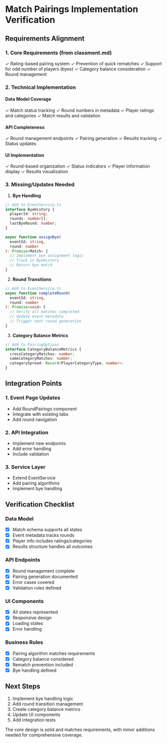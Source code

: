 # Match Pairings Implementation Verification

## Requirements Alignment

### 1. Core Requirements (from classment.md)
✓ Rating-based pairing system
✓ Prevention of quick rematches
✓ Support for odd number of players (byes)
✓ Category balance consideration
✓ Round management

### 2. Technical Implementation

#### Data Model Coverage
✓ Match status tracking
✓ Round numbers in metadata
✓ Player ratings and categories
✓ Match results and validation

#### API Completeness
✓ Round management endpoints
✓ Pairing generation
✓ Results tracking
✓ Status updates

#### UI Implementation
✓ Round-based organization
✓ Status indicators
✓ Player information display
✓ Results visualization

### 3. Missing/Updates Needed

1. **Bye Handling**
```typescript
// Add to EventService.ts
interface ByeHistory {
  playerId: string;
  rounds: number[];
  lastByeRound: number;
}

async function assignBye(
  eventId: string,
  round: number
): Promise<Match> {
  // Implement bye assignment logic
  // Track in ByeHistory
  // Return bye match
}
```

2. **Round Transitions**
```typescript
// Add to EventService.ts
async function completeRound(
  eventId: string,
  round: number
): Promise<void> {
  // Verify all matches completed
  // Update event metadata
  // Trigger next round generation
}
```

3. **Category Balance Metrics**
```typescript
// Add to PairingOptions
interface CategoryBalanceMetrics {
  crossCategoryMatches: number;
  sameCategoryMatches: number;
  categorySpread: Record<PlayerCategoryType, number>;
}
```

## Integration Points

### 1. Event Page Updates
- Add RoundPairings component
- Integrate with existing tabs
- Add round navigation

### 2. API Integration
- Implement new endpoints
- Add error handling
- Include validation

### 3. Service Layer
- Extend EventService
- Add pairing algorithms
- Implement bye handling

## Verification Checklist

### Data Model
- [x] Match schema supports all states
- [x] Event metadata tracks rounds
- [x] Player info includes ratings/categories
- [x] Results structure handles all outcomes

### API Endpoints
- [x] Round management complete
- [x] Pairing generation documented
- [x] Error cases covered
- [x] Validation rules defined

### UI Components
- [x] All states represented
- [x] Responsive design
- [x] Loading states
- [x] Error handling

### Business Rules
- [x] Pairing algorithm matches requirements
- [x] Category balance considered
- [x] Rematch prevention included
- [x] Bye handling defined

## Next Steps

1. Implement bye handling logic
2. Add round transition management
3. Create category balance metrics
4. Update UI components
5. Add integration tests

The core design is solid and matches requirements, with minor additions needed for comprehensive coverage.